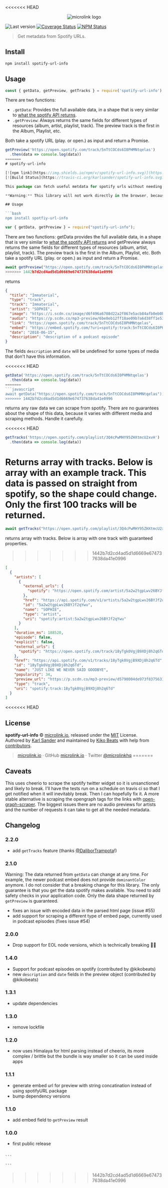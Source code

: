 <<<<<<< HEAD
<div align="center">
  <img src="https://cdn.microlink.io/logo/banner.png" alt="microlink logo">
</div>

![Last version](https://img.shields.io/github/tag/microlinkhq/spotify-url-info.svg?style=flat-square)
[![Coverage Status](https://img.shields.io/coveralls/microlinkhq/spotify-url-info.svg?style=flat-square)](https://coveralls.io/github/microlinkhq/spotify.url-info)
[![NPM Status](https://img.shields.io/npm/dm/spotify-url-info.svg?style=flat-square)](https://www.npmjs.org/package/spotify-url-info)

> Get metadata from Spotify URLs.

## Install

```bash
npm install spotify-url-info
```

## Usage

```js
const { getData, getPreview, getTracks } = require('spotify-url-info')
```

There are two functions:

- `.getData`: Provides the full available data, in a shape that is very similar to [what the spotify API returns](https://developer.spotify.com/documentation/web-api/reference/object-model/).
- `.getPreview`: Always returns the same fields for different types of resources (album, artist, playlist, track). The preview track is the first in the Album, Playlist, etc.

Both take a spotify URL (play. or open.) as input and return a Promise.

```js
getPreview('https://open.spotify.com/track/5nTtCOCds6I0PHMNtqelas')
  .then(data => console.log(data))
=======
# spotify-url-info

[![npm link](https://img.shields.io/npm/v/spotify-url-info.svg)](https://www.npmjs.com/package/spotify-url-info)
[![Build Status](https://travis-ci.org/karlsander/spotify-url-info.svg?branch=master)](https://travis-ci.org/karlsander/spotify-url-info)

This package can fetch useful metdata for spotify urls without needing a spotify API key. This is accomplished by some very light scraping. My usecase is providing a customized mini player preview.

**Warning:** This library will not work directly in the browser, because the spotify page that it scrapes does not allow cross-origion requests. You can use it in node.js, in serverless functions and in react native. Alternatively use a CORS proxy.

## Usage

```bash
npm install spotfiy-url-info
```

```javascript
var { getData, getPreview } = require("spotify-url-info");
```

There are two functions: getData provides the full available data, in a shape that is very similar to [what the spotify API returns](https://developer.spotify.com/documentation/web-api/reference/object-model/) and getPreview always returns the same fields for different types of resources (album, artist, playlist, track). The preview track is the first in the Album, Playlist, etc. Both take a spotify URL (play. or open.) as input and return a Promise.

```javascript
await getPreview("https://open.spotify.com/track/5nTtCOCds6I0PHMNtqelas");
>>>>>>> 1442b7d2cd4ad5d1d6669e674737638da41e0996
```

returns

```json
{
  "title": "Immaterial",
  "type": "track",
  "track": "Immaterial",
  "artist": "SOPHIE",
  "image": "https://i.scdn.co/image/d6f496a6708d22a2f867e5acb84afb0eb0b07bc1",
  "audio": "https://p.scdn.co/mp3-preview/6be8eb12ff18ae09b7a6d38ff1e5327fd128a74e?cid=162b7dc01f3a4a2ca32ed3cec83d1e02",
  "link": "https://open.spotify.com/track/5nTtCOCds6I0PHMNtqelas",
  "embed": "https://embed.spotify.com/?uri=spotify:track:5nTtCOCds6I0PHMNtqelas",
  "date": "2018-06-15",
  "description": "description of a podcast episode"
}
```

The fields `description` and `date` will be undefined for some types of media that don't have this information.

<<<<<<< HEAD
```js
getData('https://open.spotify.com/track/5nTtCOCds6I0PHMNtqelas')
  .then(data => console.log(data))
=======
```javascript
await getData("https://open.spotify.com/track/5nTtCOCds6I0PHMNtqelas");
>>>>>>> 1442b7d2cd4ad5d1d6669e674737638da41e0996
```

returns any raw data we can scrape from spotify. There are no guarantees about the shape of this data, because it varies with different media and scraping methods. Handle it carefully.

<<<<<<< HEAD
```js
getTracks('https://open.spotify.com/playlist/3Q4cPwMHY95ZHXtmcU2xvH')
  .then(data => console.log(data))
```

Returns array with tracks. Below is array with an example track. This data is passed on straight from spotify, so the shape could change. Only the first 100 tracks will be returned.
=======
```javascript
await getTracks("https://open.spotify.com/playlist/3Q4cPwMHY95ZHXtmcU2xvH");
```

returns array with tracks. Below is array with one track with guaranteed properties.
>>>>>>> 1442b7d2cd4ad5d1d6669e674737638da41e0996

```json
[
  {
    "artists": [
      {
        "external_urls": {
          "spotify": "https://open.spotify.com/artist/5a2w2tgpLwv26BYJf2qYwu"
        },
        "href": "https://api.spotify.com/v1/artists/5a2w2tgpLwv26BYJf2qYwu",
        "id": "5a2w2tgpLwv26BYJf2qYwu",
        "name": "SOPHIE",
        "type": "artist",
        "uri": "spotify:artist:5a2w2tgpLwv26BYJf2qYwu"
      }
    ],
    "duration_ms": 188520,
    "episode": false,
    "explicit": false,
    "external_urls": {
      "spotify": "https://open.spotify.com/track/18yTgk0VgjB9XDj8h2q6Td"
    },
    "href": "https://api.spotify.com/v1/tracks/18yTgk0VgjB9XDj8h2q6Td",
    "id": "18yTgk0VgjB9XDj8h2q6Td",
    "name": "JUST LIKE WE NEVER SAID GOODBYE",
    "popularity": 34,
    "preview_url": "https://p.scdn.co/mp3-preview/d5790004de973f83756311075125ffc965e522c8?cid=a46f5c5745a14fbf826186da8da5ecc3",
    "type": "track",
    "uri": "spotify:track:18yTgk0VgjB9XDj8h2q6Td"
  }
]
```

<<<<<<< HEAD
## License

**spotify-url-info** © [microlink.io](https://microlink.io), released under the [MIT](https://github.com/microlinkhq/spotify-url-info/blob/master/LICENSE.md) License.<br>
Authored by [Karl Sander](https://github.com/karlsander) and maintained by [Kiko Beats](https://kikobeats.com) with help from [contributors](https://github.com/microlinkhq/spotify-url-info/contributors).

> [microlink.io](https://microlink.io) · GitHub [microlink.io](https://github.com/microlinkhq) · Twitter [@microlinkhq](https://twitter.com/microlinkhq)
=======
## Caveats

This uses cheerio to scrape the spotify twitter widget so it is unsanctioned and likely to break. I'll have the tests run on a schedule on travis ci so that I get notified when it will inevitably break. Then I can hopefully fix it. A more stable alternative is scraping the opengraph tags for the links with [open-graph-scraper](https://github.com/jshemas/openGraphScraper). The biggest issues there are no audio previews for artists and the number of requests it can take to get all the needed metadata.

## Changelog

### 2.2.0

- add `getTracks` feature (thanks [@DaliborTrampota](https://github.com/DaliborTrampota)!)

### 2.1.0

Warning: The data returned from `getData` can change at any time. For example, the newer podcast embed does not provide `dominantColor` anymore. I do not consider that a breaking change for this library. The only guarantee is that you get the data spotify makes available. You need to add safety checks in your application code. Only the data shape returned by `getPreview` is guaranteed.

- fixes an issue with encoded data in the parsed html page (issue #55)
- add support for scraping a different type of embed page, currently used in podcast episodes (fixes issue #54)

### 2.0.0

- Drop support for EOL node versions, which is technically breaking 🤷‍♂️

### 1.4.0

- Support for podcast episodes on spotify (contributed by @kikobeats)
- new `description` and `date` fields in the preview object (contributed by @kikobeats)

### 1.3.1

- update dependencies

### 1.3.0

- remove lockfile

### 1.2.0

- now uses Himalaya for html parsing instead of cheerio, its more complex / brittle but the bundle is way smaller so it can be used inside apps

### 1.1.1

- generate embed url for preview with string concatination instead of using spotifyURL package
- bump dependency versions

### 1.1.0

- add embed field to `getPreview` result

### 1.0.0

- first public release

````

```

```
````
>>>>>>> 1442b7d2cd4ad5d1d6669e674737638da41e0996
